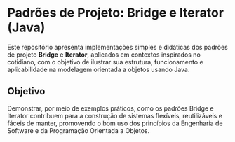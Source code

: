 # Padrões de Projeto: Bridge e Iterator (Java)

Este repositório apresenta implementações simples e didáticas dos padrões de projeto **Bridge** e **Iterator**, aplicados em contextos inspirados no cotidiano, com o objetivo de ilustrar sua estrutura, funcionamento e aplicabilidade na modelagem orientada a objetos usando Java.

## Objetivo

Demonstrar, por meio de exemplos práticos, como os padrões Bridge e Iterator contribuem para a construção de sistemas flexíveis, reutilizáveis e fáceis de manter, promovendo o bom uso dos princípios da Engenharia de Software e da Programação Orientada a Objetos.

